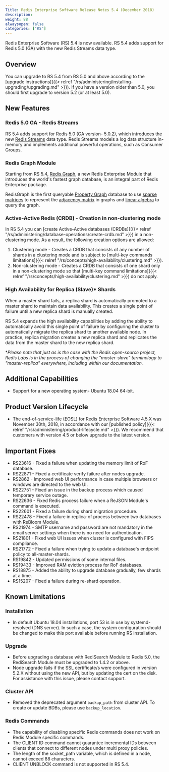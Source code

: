 ```yaml
---
Title: Redis Enterprise Software Release Notes 5.4 (December 2018)
description: 
weight: 88
alwaysopen: false
categories: ["RS"]
---
```

Redis Enterprise Software (RS) 5.4 is now available. RS 5.4 adds support for Redis 5.0 (GA) with the new Redis Streams data type.

## Overview

You can upgrade to RS 5.4 from RS 5.0 and above according to the [upgrade instructions]({{< relref "/rs/administering/installing-upgrading/upgrading.md" >}}). If you have a version older than 5.0, you should first upgrade to version 5.2 (or at least 5.0).

## New Features

### Redis 5.0 GA - Redis Streams

RS 5.4 adds support for Redis 5.0 (GA version- 5.0.2), which introduces the new [Redis Streams](https://redis.io/topics/streams-intro) data type. Redis Streams models a log data structure in-memory and implements additional powerful operations, such as Consumer Groups.

### Redis Graph Module

Starting from RS 5.4, [Redis Graph](https://oss.redislabs.com/redisgraph/), a new Redis Enterprise Module that introduces the world's fastest graph database, is an integral part of Redis Enterprise package.

RedisGraph is the first queryable [Property Graph](https://github.com/opencypher/openCypher/blob/master/docs/property-graph-model.adoc) database to use [sparse matrices](https://en.wikipedia.org/wiki/Sparse_matrix) to represent the [adjacency matrix](https://en.wikipedia.org/wiki/Adjacency_matrix) in graphs and [linear algebra](http://faculty.cse.tamu.edu/davis/GraphBLAS.html) to query the graph.

### Active-Active Redis (CRDB) - Creation in non-clustering mode

In RS 5.4 you can [create Active-Active databases (CRDBs)]({{< relref "/rs/administering/database-operations/create-crdb.md" >}}) in a non-clustering mode. As a result, the following creation options are allowed:

1. Clustering mode - Creates a CRDB that consists of any number of shards in a clustering mode and is subject to [multi-key commands limitations]({{< relref "/rs/concepts/high-availability/clustering.md" >}}).
1. Non-clustering mode - Creates a CRDB that consists of one shard only in a non-clustering mode so that [multi-key command limitations]({{< relref "/rs/concepts/high-availability/clustering.md" >}}) do not apply.

### High Availability for Replica (Slave)* Shards

When a master shard fails, a replica shard is automatically promoted to a master shard to maintain data availability. This creates a single point of failure until a new replica shard is manually created.

RS 5.4 expands the high availability capabilities by adding the ability to automatically avoid this single point of failure by configuring the cluster to automatically migrate the replica shard to another available node. In practice, replica migration creates a new replica shard and replicates the data from the master shard to the new replica shard.

*_Please note that just as is the case with the Redis open-source project, Redis Labs is in the process of changing the "master-slave" terminology to "master-replica" everywhere, including within our documentation._

## Additional Capabilities

*   Support for a new operating system- Ubuntu 18.04 64-bit.

## Product Version Lifecycle

*   The end-of-service-life (EOSL) for Redis Enterprise Software 4.5.X was November 30th, 2018, in accordance with our [published policy]({{< relref "/rs/administering/product-lifecycle.md" >}}). We recommend that customers with version 4.5 or below upgrade to the latest version.

## Important Fixes

*   RS23616 - Fixed a failure when updating the memory limit of RoF database.
*   RS22871 - Fixed a certificate verify failure after nodes upgrade.
*   RS2862 - Improved web UI performance in case multiple browsers or windows are directed to the web UI.
*   RS22751 - Fixed an issue in the backup process which caused temporary service outage.
*   RS22636 - Fixed Redis process failure when a ReJSON Module's command is executed.
*   RS22601 - Fixed a failure during shard migration procedure.
*   RS22478 - Fixed a failure in replica-of process between two databases with ReBloom Module.
*   RS21974 - SMTP username and password are not mandatory in the email server settings when there is no need for authentication.
*   RS21801 - Fixed web UI issues when cluster is configured with FIPS compliance.
*   RS21772 - Fixed a failure when trying to update a database's endpoint policy to all-master-shards.
*   RS19842 - Updated permissions of some internal files.
*   RS19433 - Improved RAM eviction process for RoF databases.
*   RS18875 - Added the ability to upgrade database gradually, few shards at a time.
*   RS15207 - Fixed a failure during re-shard operation.

## Known Limitations

### Installation

*   In default Ubuntu 18.04 installations, port 53 is in use by systemd-resolved (DNS server). In such a case, the system configuration should be changed to make this port available before running RS installation.

### Upgrade

*   Before upgrading a database with RediSearch Module to Redis 5.0, the RediSearch Module must be upgraded to 1.4.2 or above.
*   Node upgrade fails if the SSL certificate/s were configured in version 5.2.X without using the new API, but by updating the cert on the disk. For assistance with this issue, please contact support. 

### Cluster API

*   Removed the deprecated argument `backup_path` from cluster API. To create or update BDBs, please use `backup_location`.

### Redis Commands

*   The capability of disabling specific Redis commands does not work on Redis Module specific commands.
*   The CLIENT ID command cannot guarantee incremental IDs between clients that connect to different nodes under multi proxy policies.
*   The length of the socket_path variable, which is defined in a node, cannot exceed 88 characters.
*   CLIENT UNBLOCK command is not supported in RS 5.4.
